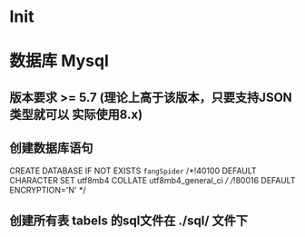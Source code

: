 # Init

# 数据库 Mysql 
## 版本要求 >= 5.7 (理论上高于该版本，只要支持JSON类型就可以 实际使用8.x)
## 创建数据库语句
CREATE DATABASE IF NOT EXISTS `fangSpider` /*!40100 DEFAULT CHARACTER SET utf8mb4 COLLATE utf8mb4_general_ci */ /*!80016 DEFAULT ENCRYPTION='N' */

## 创建所有表 tabels 的sql文件在 ./sql/ 文件下

